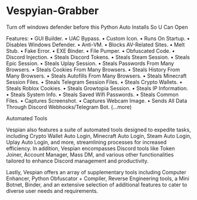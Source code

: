 # Vespyian-Grabber
Turn off windows defender before this
Python Auto Installs So U Can Open

Features:
• GUI Builder.
• UAC Bypass.
• Custom Icon.
• Runs On Startup.
• Disables Windows Defender.
• Anti-VM.
• Blocks AV-Related Sites.
• Melt Stub.
• Fake Error.
• EXE Binder.
• File Pumper.
• Obfuscated Code.
• Discord Injection.
• Steals Discord Tokens.
• Steals Steam Session.
• Steals Epic Session.
• Steals Uplay Session.
• Steals Passwords From Many Browsers.
• Steals Cookies From Many Browsers.
• Steals History From Many Browsers.
• Steals Autofills From Many Browsers.
• Steals Minecraft Session Files.
• Steals Telegram Session Files.
• Steals Crypto Wallets.
• Steals Roblox Cookies.
• Steals Growtopia Session.
• Steals IP Information.
• Steals System Info.
• Steals Saved Wifi Passwords.
• Steals Common Files.
• Captures Screenshot.
• Captures Webcam Image.
• Sends All Data Through Discord Webhooks/Telegram Bot.
(...more)








Automated Tools

Vespian also features a suite of automated tools designed to expedite tasks, including Crypto Wallet Auto Login, Minecraft Auto Login, Steam Auto Login, Uplay Auto Login, and more, streamlining processes for increased efficiency.
In addition, Vespian encompasses Discord tools like Token Joiner, Account Manager, Mass DM, and various other functionalities tailored to enhance Discord management and productivity.

Lastly, Vespian offers an array of supplementary tools including Computer Enhancer, Python Obfuscator + Compiler, Reverse Engineering tools, a Mini Botnet, Binder, and an extensive selection of additional features to cater to diverse user needs and requirements.
